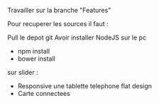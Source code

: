 Travailler sur la branche "Features"

Pour recuperer les sources il faut :

Pull le depot git
Avoir installer NodeJS sur le pc
- npm install
- bower install

sur slider : 

- Responsive une tablette telephone flat design
- Carte connectees

